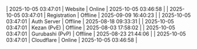 | 2025-10-05 03:47:01 | Website | Online | 2025-10-05 03:46:58 |
| 2025-10-05 03:47:01 | Registration | Offline | 2025-09-09 16:40:23 |
| 2025-10-05 03:47:01 | Auth Server | Offline | 2025-08-18 09:33:31 |
| 2025-10-05 03:47:01 | Kezan (PvE) | Offline | 2025-08-03 17:58:02 |
| 2025-10-05 03:47:01 | Gurubashi (PvP) | Offline | 2025-08-23 21:44:06 |
| 2025-10-05 03:47:01 | Cloudflare | Online | 2025-10-05 03:46:58 |

